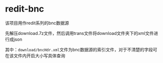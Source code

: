 # redit-bnc

该项目用作redit系列的bnc数据源

先解压download.7z文件，然后调用trans文件将download文件夹下的xml文件进行成json

其中：`download/bncHdr.xml`文件为bnc数据源的索引文件，对于不清楚的字段可在该文件内开启大小写具体查询